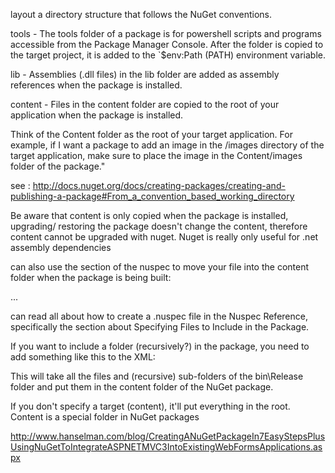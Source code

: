  layout a directory structure that follows the NuGet conventions.

tools - The tools folder of a package is for powershell scripts and programs accessible from the Package Manager Console. After the folder is copied to the target project, it is added to the `$env:Path (PATH) environment variable.

lib - Assemblies (.dll files) in the lib folder are added as assembly references when the package is installed.

content - Files in the content folder are copied to the root of your application when the package is installed.

Think of the Content folder as the root of your target application. For example, if I want a package to add an image in the /images directory of the target application, make sure to place the image in the Content/images folder of the package."

see : http://docs.nuget.org/docs/creating-packages/creating-and-publishing-a-package#From_a_convention_based_working_directory



Be aware that content is only copied when the package is installed, upgrading/ restoring the package doesn't change the content, therefore content cannot be upgraded with nuget. Nuget is really only useful for .net assembly dependencies



can also use the section of the nuspec to move your file into the content folder when the package is being built:

<?xml version="1.0"?>
<package>
  <metadata>
    ...
  </metadata>
  <files>
    <file src="App.Template.config" target="content" />
    <file src="Program.template.cs" target="content" />
  </files>
</package>

can read all about how to create a .nuspec file in the Nuspec Reference, specifically the section about Specifying Files to Include in the Package.

If you want to include a folder (recursively?) in the package, you need to add something like this to the XML:

<files>
  <file src="bin\Release\**\*.*" target="content" /> 
</files>
This will take all the files and (recursive) sub-folders of the bin\Release folder and put them in the content folder of the NuGet package.



	
If you don't specify a target (content), it'll put everything in the root. Content is a special folder in NuGet packages

http://www.hanselman.com/blog/CreatingANuGetPackageIn7EasyStepsPlusUsingNuGetToIntegrateASPNETMVC3IntoExistingWebFormsApplications.aspx


